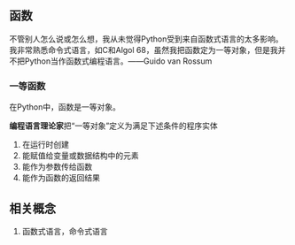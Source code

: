 ## 函数

不管别人怎么说或怎么想，我从未觉得Python受到来自函数式语言的太多影响。我非常熟悉命令式语言，如C和Algol 68，虽然我把函数定为一等对象，但是我并不把Python当作函数式编程语言。——Guido van Rossum

### 一等函数

在Python中，函数是一等对象。

**编程语言理论家**把“一等对象”定义为满足下述条件的程序实体

1. 在运行时创建
2. 能赋值给变量或数据结构中的元素
3. 能作为参数传给函数
4. 能作为函数的返回结果

## 相关概念

1. 函数式语言，命令式语言

